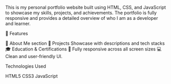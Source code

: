 This is my personal portfolio website built using HTML, CSS, and JavaScript to showcase my skills, projects, and achievements. The portfolio is fully responsive and provides a detailed overview of who I am as a developer and learner.

🚀 Features

📄 About Me section
💼 Projects Showcase with descriptions and tech stacks
🎓 Education & Certifications
📱 Fully responsive across all screen sizes
💻 Clean and user-friendly UI.

Technologies Used

HTML5
CSS3
JavaScript
